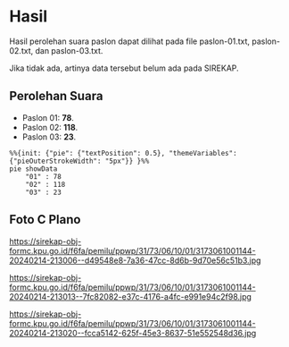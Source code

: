 # Hasil

Hasil perolehan suara paslon dapat dilihat pada file paslon-01.txt, paslon-02.txt, dan paslon-03.txt.

Jika tidak ada, artinya data tersebut belum ada pada SIREKAP.

## Perolehan Suara

 * Paslon 01: **78**.
 * Paslon 02: **118**.
 * Paslon 03: **23**.

```mermaid
%%{init: {"pie": {"textPosition": 0.5}, "themeVariables": {"pieOuterStrokeWidth": "5px"}} }%%
pie showData
    "01" : 78
    "02" : 118
    "03" : 23
```
## Foto C Plano

https://sirekap-obj-formc.kpu.go.id/f6fa/pemilu/ppwp/31/73/06/10/01/3173061001144-20240214-213006--d49548e8-7a36-47cc-8d6b-9d70e56c51b3.jpg

https://sirekap-obj-formc.kpu.go.id/f6fa/pemilu/ppwp/31/73/06/10/01/3173061001144-20240214-213013--7fc82082-e37c-4176-a4fc-e991e94c2f98.jpg

https://sirekap-obj-formc.kpu.go.id/f6fa/pemilu/ppwp/31/73/06/10/01/3173061001144-20240214-213020--fcca5142-625f-45e3-8637-51e552548d36.jpg
